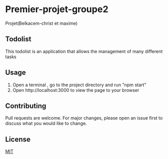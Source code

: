 # Premier-projet-groupe2
Projet(Belkacem-christ et maxime)


## Todolist

This todolist is an application that allows the management of many different tasks 


## Usage

1. Open a terminal , go to the project directory and run "npm start"
2. Open  http://localhost:3000 to view the page to your browser

## Contributing
Pull requests are welcome. For major changes, please open an issue first to discuss what you would like to change.

## License
[MIT](https://choosealicense.com/licenses/mit/)